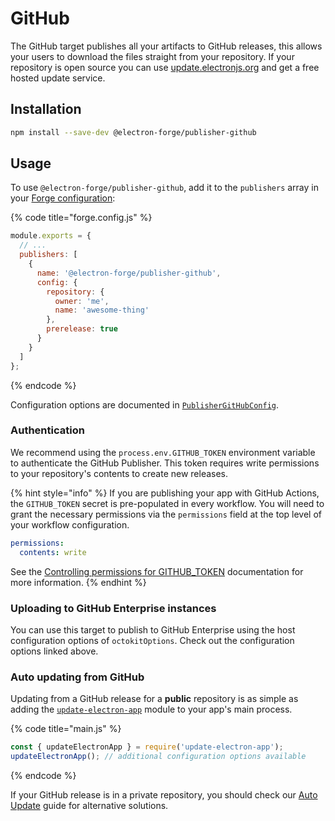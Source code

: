 # GitHub

The GitHub target publishes all your artifacts to GitHub releases, this allows your users to download the files straight from your repository. If your repository is open source you can use [update.electronjs.org](https://github.com/electron/update.electronjs.org) and get a free hosted update service.

## Installation

```bash
npm install --save-dev @electron-forge/publisher-github
```

## Usage

To use `@electron-forge/publisher-github`, add it to the `publishers` array in your [Forge configuration](../configuration.md):

{% code title="forge.config.js" %}
```javascript
module.exports = {
  // ...
  publishers: [
    {
      name: '@electron-forge/publisher-github',
      config: {
        repository: {
          owner: 'me',
          name: 'awesome-thing'
        },
        prerelease: true
      }
    }
  ]
};
```
{% endcode %}

Configuration options are documented in [`PublisherGitHubConfig`](https://js.electronforge.io/interfaces/_electron_forge_publisher_github.PublisherGitHubConfig.html).

### Authentication

We recommend using the `process.env.GITHUB_TOKEN` environment variable to authenticate the GitHub Publisher. This token requires write permissions to your repository's contents to create new releases.

{% hint style="info" %}
If you are publishing your app with GitHub Actions,  the `GITHUB_TOKEN` secret is pre-populated in every workflow. You will need to grant the necessary permissions via the `permissions` field at the top level of your workflow configuration.

```yaml
permissions:
  contents: write
```

See the [Controlling permissions for GITHUB\_TOKEN](https://docs.github.com/en/actions/writing-workflows/choosing-what-your-workflow-does/controlling-permissions-for-github_token) documentation for more information.
{% endhint %}

### Uploading to GitHub Enterprise instances

You can use this target to publish to GitHub Enterprise using the host configuration options of `octokitOptions`. Check out the configuration options linked above.

### Auto updating from GitHub

Updating from a GitHub release for a **public** repository is as simple as adding the [`update-electron-app`](https://github.com/electron/update-electron-app) module to your app's main process.

{% code title="main.js" %}
```javascript
const { updateElectronApp } = require('update-electron-app');
updateElectronApp(); // additional configuration options available
```
{% endcode %}

If your GitHub release is in a private repository, you should check our [Auto Update](../../advanced/auto-update.md) guide for alternative solutions.
